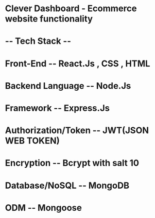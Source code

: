 # Clever Dashboard - Ecommerce website functionality

# -- Tech Stack -- 
# Front-End -- React.Js , CSS , HTML
# Backend Language --    Node.Js
# Framework --           Express.Js
# Authorization/Token -- JWT(JSON WEB TOKEN)
# Encryption --          Bcrypt with salt 10
# Database/NoSQL --      MongoDB
# ODM --                 Mongoose
